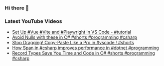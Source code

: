 ### Hi there 👋


<!--
**benrick/benrick** is a ✨ _special_ ✨ repository because its `README.md` (this file) appears on your GitHub profile.

Here are some ideas to get you started:

- 🔭 I’m currently working on ...
- 🌱 I’m currently learning ...
- 👯 I’m looking to collaborate on ...
- 🤔 I’m looking for help with ...
- 💬 Ask me about ...
- 📫 How to reach me: ...
- 😄 Pronouns: he/him
- ⚡ Fun fact: ...
-->

### Latest YouTube Videos
<!-- BLOG-POST-LIST:START -->
- [Set Up #Vue #Vite and #Playwright in VS Code - #tutorial](https://www.youtube.com/watch?v=-6poECSJkqs)
- [Avoid Nulls with these in C# #shorts #programming #csharp](https://www.youtube.com/watch?v=ts2MwI8CuAo)
- [Stop Dragging! Copy-Paste Like a Pro in #vscode ! #shorts](https://www.youtube.com/watch?v=WkMQYqmLPZU)
- [How Span in #csharp improves performance in #dotnet #programming](https://www.youtube.com/watch?v=PQyOL9-lkGE)
- [Record Types Save You Time and Code in C# #shorts #programming #csharp](https://www.youtube.com/watch?v=vvQL80eOZQc)
<!-- BLOG-POST-LIST:END -->
